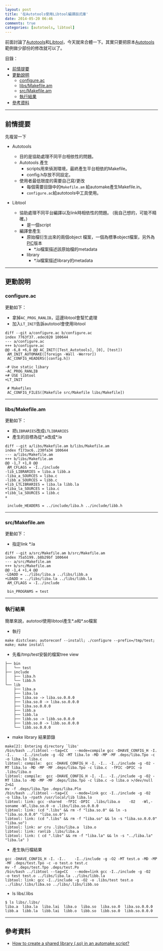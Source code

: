 ```yaml
---
layout: post
title: '在Autotools使用Libtool編譯函式庫'
date: 2014-05-20 06:46
comments: true
categories: [autotools, libtool]
---
```

前面討論了[Autotools](http://wen00072.github.io/blog/2014/05/13/study-on-gnu-build-system-autotools)和[Libtool](http://wen00072.github.io/blog/2014/05/18/study-on-the-libtool)，今天就來合體一下。其實只要把原本[Autotools](http://wen00072.github.io/blog/2014/05/13/study-on-gnu-build-system-autotools)範例做少部份的修改就可以了。

目錄：

* [前情提要](#preview)
* [更動說明](#ex)
	* [configure.ac](#ex-conf)
	* [libs/Makefile.am](#ex-libs)
	* [src/Makefile.am](#ex-src)
  * [執行結果](#ex-result)
* [參考資料](#ref)

---
<a name = "preview"></a>
## 前情提要

先複習一下

* Autotools
	* 目的是協助處理不同平台相依性的問題。
  * Autotools 產生
    * scripts用來偵測環境，最終產生平台相依的Makefile。
    * config.h存放不同設定。
  * 使用者最低限度的需要自己寫/更改
      * 每個需要目錄中的`Makefile.am` 給automake產生Makefile.in。
      * `configure.ac`給autotools中工具使用。
      
* Libtool
  *	協助處理不同平台編譯以及link時相依性的問題。 (我自己想的，可能不精確。)
	* 是一個script
  * 編譯會產生
    * 原始檔衍生出來的兩個object 檔案，一個為標準object檔案，另外為[PIC](http://en.wikipedia.org/wiki/Position-independent_code)版本
      * *.lo檔案描述該原始檔的metadata
    * library
      * *.la檔案描述library的metadata

---
<a name = "ex"></a>
## 更動說明

<a name = "ex-conf"></a>
### configure.ac
更動如下：

* 拿掉`AC_PROG_RANLIB`，這邊libtool會幫忙處理
* 加入`LT_INIT`告訴autotool會使用libtool

```text configure.ac.diff
diff --git a/configure.ac b/configure.ac
index 7763f37..edec020 100644
--- a/configure.ac
+++ b/configure.ac
@@ -6,8 +6,8 @@ AC_INIT([Test_Autotools], [0], [test])
 AM_INIT_AUTOMAKE([foreign -Wall -Werror])
 AC_CONFIG_HEADERS([config.h])
 
-# Use static libary
-AC_PROG_RANLIB
+# USE libtool
+LT_INIT
 
 # Makefiles
 AC_CONFIG_FILES([Makefile src/Makefile libs/Makefile])
```

---
<a name = "ex-libs"></a>
### libs/Makefile.am
更動如下：

* 把`LIBRARIES`改成`LTLIBRARIES`
* 產生的目標為從*.a改成*.la

```text libs/Makefile.am.diff
diff --git a/libs/Makefile.am b/libs/Makefile.am
index f173ac6..230fa34 100644
--- a/libs/Makefile.am
+++ b/libs/Makefile.am
@@ -1,7 +1,8 @@
 AM_CFLAGS = -I../include
-lib_LIBRARIES = liba.a libb.a
-liba_a_SOURCES = liba.c
-libb_a_SOURCES = libb.c
+lib_LTLIBRARIES = liba.la libb.la
+liba_la_SOURCES = liba.c
+libb_la_SOURCES = libb.c
+
 
 include_HEADERS = ../include/liba.h ../include/libb.h
```

---
<a name = "ex-src"></a>
### src/Makefile.am
更動如下：

* 指定link *.la
```text src/Makefile.am.diff
diff --git a/src/Makefile.am b/src/Makefile.am
index 75a5199..b8b29bf 100644
--- a/src/Makefile.am
+++ b/src/Makefile.am
@@ -1,4 +1,4 @@
-LDADD = ../libs/liba.a ../libs/libb.a
+LDADD = ../libs/liba.la ../libs/libb.la
 AM_CFLAGS = -I../include
 
 bin_PROGRAMS = test
```

---
<a name = "ex-result"></a>
### 執行結果
簡單來說，autotool使用libtool產生*.a和*.so檔案

* 執行
```
make distclean; autoreconf --install; ./configure --prefix=/tmp/test; make; make install
```

* 先看/tmp/test安裝的檔案tree view
```
├── bin
│   └── test
├── include
│   ├── liba.h
│   └── libb.h
└── lib
    ├── liba.a
    ├── liba.la
    ├── liba.so -> liba.so.0.0.0
    ├── liba.so.0 -> liba.so.0.0.0
    ├── liba.so.0.0.0
    ├── libb.a
    ├── libb.la
    ├── libb.so -> libb.so.0.0.0
    ├── libb.so.0 -> libb.so.0.0.0
    └── libb.so.0.0.0
```

* make library 結果節錄
```
make[2]: Entering directory `libs'
/bin/bash ../libtool --tag=CC   --mode=compile gcc -DHAVE_CONFIG_H -I. -I..    -I../include -g -O2 -MT liba.lo -MD -MP -MF .deps/liba.Tpo -c -o liba.lo liba.c
libtool: compile:  gcc -DHAVE_CONFIG_H -I. -I.. -I../include -g -O2 -MT liba.lo -MD -MP -MF .deps/liba.Tpo -c liba.c  -fPIC -DPIC -o .libs/liba.o
libtool: compile:  gcc -DHAVE_CONFIG_H -I. -I.. -I../include -g -O2 -MT liba.lo -MD -MP -MF .deps/liba.Tpo -c liba.c -o liba.o >/dev/null 2>&1
mv -f .deps/liba.Tpo .deps/liba.Plo
/bin/bash ../libtool --tag=CC   --mode=link gcc -I../include -g -O2   -o liba.la -rpath /usr/local/lib liba.lo  
libtool: link: gcc -shared  -fPIC -DPIC  .libs/liba.o    -O2   -Wl,-soname -Wl,liba.so.0 -o .libs/liba.so.0.0.0
libtool: link: (cd ".libs" && rm -f "liba.so.0" && ln -s "liba.so.0.0.0" "liba.so.0")
libtool: link: (cd ".libs" && rm -f "liba.so" && ln -s "liba.so.0.0.0" "liba.so")
libtool: link: ar cru .libs/liba.a  liba.o
libtool: link: ranlib .libs/liba.a
libtool: link: ( cd ".libs" && rm -f "liba.la" && ln -s "../liba.la" "liba.la" )
```

* 產生執行檔結果
```
gcc -DHAVE_CONFIG_H -I. -I..    -I../include -g -O2 -MT test.o -MD -MP -MF .deps/test.Tpo -c -o test.o test.c
mv -f .deps/test.Tpo .deps/test.Po
/bin/bash ../libtool --tag=CC   --mode=link gcc -I../include -g -O2   -o test test.o ../libs/liba.la ../libs/libb.la 
libtool: link: gcc -I../include -g -O2 -o .libs/test test.o  ../libs/.libs/liba.so ../libs/.libs/libb.so
```

* ls libs/.libs
```
$ ls libs/.libs/
liba.a  liba.la  liba.lai  liba.o  liba.so  liba.so.0  liba.so.0.0.0  libb.a  libb.la  libb.lai  libb.o  libb.so  libb.so.0  libb.so.0.0.0
```

---
<a name = "ref"></a>
## 參考資料

* [How to create a shared library (.so) in an automake script?](http://stackoverflow.com/questions/8916425/how-to-create-a-shared-library-so-in-an-automake-script)
